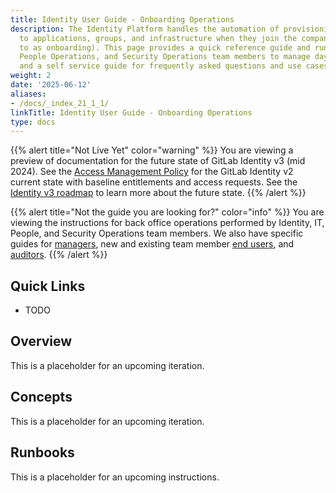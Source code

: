```yaml
---
title: Identity User Guide - Onboarding Operations
description: The Identity Platform handles the automation of provisioning user access
  to applications, groups, and infrastructure when they join the company (referred
  to as onboarding). This page provides a quick reference guide and runbooks for IT,
  People Operations, and Security Operations team members to manage day-to-day workflows
  and a self service guide for frequently asked questions and use cases.
weight: 2
date: '2025-06-12'
aliases:
- /docs/_index_21_1_1/
linkTitle: Identity User Guide - Onboarding Operations
type: docs
---
```


{{% alert title="Not Live Yet" color="warning" %}}
You are viewing a preview of documentation for the future state of GitLab Identity v3 (mid 2024). See the <a href="/handbook/security/access-management-policy">Access Management Policy</a> for the GitLab Identity v2 current state with baseline entitlements and access requests. See the <a href="/handbook/security/identity/roadmap">Identity v3 roadmap</a> to learn more about the future state.
{{% /alert %}}

{{% alert title="Not the guide you are looking for?" color="info" %}}
You are viewing the instructions for back office operations performed by Identity, IT, People, and Security Operations team members. We also have specific guides for <a href="/handbook/security/identity/guide/manager">managers</a>, new and existing team member <a href="/handbook/security/identity/guide/user">end users</a>, and <a href="/handbook/security/identity/guide/audit">auditors</a>.
{{% /alert %}}

## Quick Links

- TODO

## Overview

This is a placeholder for an upcoming iteration.

## Concepts

This is a placeholder for an upcoming iteration.

## Runbooks

This is a placeholder for an upcoming instructions.
